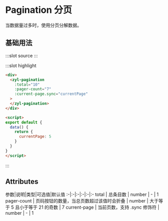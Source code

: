 # Pagination 分页
当数据量过多时，使用分页分解数据。

## 基础用法
<demo-block>
:::slot source
<pagination-test1></pagination-test1>
:::

:::slot highlight
```html
<div>
  <zyl-pagination
    :total="10"
    :pager-count="7"
    :current-page.sync="currentPage"
  >
  </zyl-pagination>
</div>

<script>
export default {
  data() {
    return {
      currentPage: 5
    }
  }
}
</script>
```
:::
</demo-block>

## Attributes
参数|说明|类型|可选值|默认值
:-|:-|:-|:-|:-|:-
total | 总条目数 | number | - | 1
pager-count | 页码按钮的数量，当总页数超过该值时会折叠 |  number | 大于等于 5 且小于等于 21 的奇数 | 7
current-page | 当前页数，支持 .sync 修饰符 | number | - | 1


